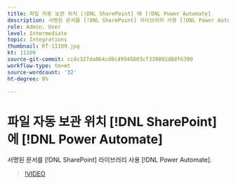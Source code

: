 ```yaml
---
title: 파일 자동 보관 위치 [!DNL SharePoint] 에 [!DNL Power Automate]
description: 서명된 문서를 [!DNL SharePoint] 라이브러리 사용 [!DNL Power Automate]
role: Admin, User
level: Intermediate
topic: Integrations
thumbnail: KT-11109.jpg
kt: 11109
source-git-commit: cc4c327da064cd0c49545803cf339892d88f6390
workflow-type: tm+mt
source-wordcount: '32'
ht-degree: 0%

---
```


# 파일 자동 보관 위치 [!DNL SharePoint] 에 [!DNL Power Automate]

서명된 문서를 [!DNL SharePoint] 라이브러리 사용 [!DNL Power Automate].

>[!VIDEO](https://video.tv.adobe.com/v/3409121?hidetitle=true)
